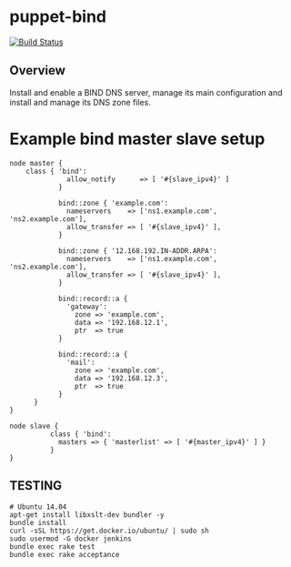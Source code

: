 # puppet-bind

[![Build Status](https://travis-ci.org/onpuppet/puppet-bind.png?branch=master)](https://travis-ci.org/onpuppet/puppet-bind)

## Overview
  
Install and enable a BIND DNS server, manage its main configuration and install
and manage its DNS zone files.

# Example bind master slave setup

```puppet
node master {
	class { 'bind': 
	          allow_notify      => [ '#{slave_ipv4}' ] 
	        }
	        
	        bind::zone { 'example.com':
	          nameservers    => ['ns1.example.com', 'ns2.example.com'],
	          allow_transfer => [ '#{slave_ipv4}' ],
	        }
	  
	        bind::zone { '12.168.192.IN-ADDR.ARPA':
	          nameservers    => ['ns1.example.com', 'ns2.example.com'],
	          allow_transfer => [ '#{slave_ipv4}' ],
	        }
	        
	        bind::record::a {
	          'gateway':
	            zone => 'example.com',
	            data => '192.168.12.1',
	            ptr  => true
	        }
	        
	        bind::record::a {
	          'mail':
	            zone => 'example.com',
	            data => '192.168.12.3',
	            ptr  => true
	        }
	  }
}

node slave {
          class { 'bind': 
            masters => { 'masterlist' => [ '#{master_ipv4}' ] }
          }
}
```


## TESTING

    # Ubuntu 14.04
    apt-get install libxslt-dev bundler -y
    bundle install
    curl -sSL https://get.docker.io/ubuntu/ | sudo sh
    sudo usermod -G docker jenkins
    bundle exec rake test
    bundle exec rake acceptance
    
